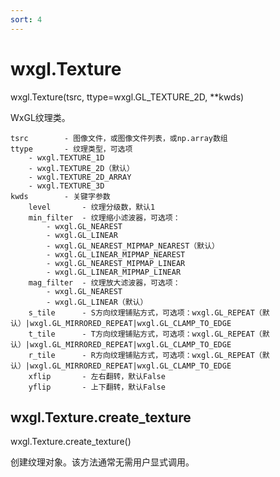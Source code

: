 ```yaml
---
sort: 4
---
```


# wxgl.Texture

wxgl.Texture(tsrc, ttype=wxgl.GL_TEXTURE_2D, \*\*kwds)

WxGL纹理类。

```
tsrc        - 图像文件，或图像文件列表，或np.array数组
ttype       - 纹理类型，可选项
    - wxgl.TEXTURE_1D
    - wxgl.TEXTURE_2D（默认）
    - wxgl.TEXTURE_2D_ARRAY
    - wxgl.TEXTURE_3D
kwds        - 关键字参数
    level       - 纹理分级数，默认1
    min_filter  - 纹理缩小滤波器，可选项：
        - wxgl.GL_NEAREST
        - wxgl.GL_LINEAR
        - wxgl.GL_NEAREST_MIPMAP_NEAREST（默认）
        - wxgl.GL_LINEAR_MIPMAP_NEAREST
        - wxgl.GL_NEAREST_MIPMAP_LINEAR
        - wxgl.GL_LINEAR_MIPMAP_LINEAR
    mag_filter  - 纹理放大滤波器，可选项：
        - wxgl.GL_NEAREST
        - wxgl.GL_LINEAR（默认）
    s_tile      - S方向纹理铺贴方式，可选项：wxgl.GL_REPEAT（默认）|wxgl.GL_MIRRORED_REPEAT|wxgl.GL_CLAMP_TO_EDGE
    t_tile      - T方向纹理铺贴方式，可选项：wxgl.GL_REPEAT（默认）|wxgl.GL_MIRRORED_REPEAT|wxgl.GL_CLAMP_TO_EDGE
    r_tile      - R方向纹理铺贴方式，可选项：wxgl.GL_REPEAT（默认）|wxgl.GL_MIRRORED_REPEAT|wxgl.GL_CLAMP_TO_EDGE
    xflip       - 左右翻转，默认False
    yflip       - 上下翻转，默认False
```

## wxgl.Texture.create_texture

wxgl.Texture.create_texture()

创建纹理对象。该方法通常无需用户显式调用。



